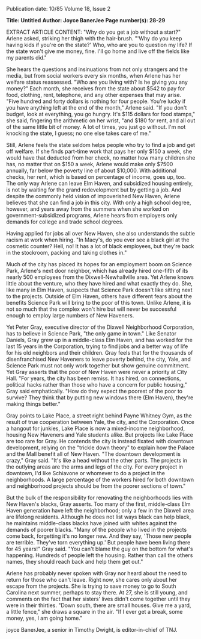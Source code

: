 Publication date: 10/85
Volume 18, Issue 2

**Title: Untitled**
**Author: Joyce BanerJee**
**Page number(s): 28-29**

EXTRACT ARTICLE CONTENT:
"Why do you get a job without a start?" Arlene asked, striking her thigh with the hair-brush. "'Why do you keep having kids if you're on the state?' Who, who are you to question my life? If the state won't give me money, fine. I'll go home and live off the fields like my parents did." 

She hears the questions and insinuations from not only strangers and the media, but from social workers every six months, when Arlene has her welfare status reassessed. "Who are you living with? Is he giving you any money?" Each month, she receives from the state about $542 to pay for food, clothing, rent, telephone, and any other expenses that may arise. "Five hundred and forty dollars is nothing for four people. You're lucky if you have anything left at the end of the month," Arlene said. "If you don't budget, look at everything, you go hungry. It's $115 dollars for food stamps," she said, fingering the arithmetic on her wrist, "and $180 for rent, and all out of the same little bit of money. A lot of times, you just go without. I'm not knocking the state, I guess; no one else takes care of me." 

Still, Arlene feels the state seldom helps people who try to find a job and get off welfare. If she finds part-time work that pays her only $150 a week, she would have that deducted from her check, no matter how many children she has, no matter that on $150 a week, Arlene would make only $7500 annually, far below the poverty line of about $10,000. With additional checks, her rent, which is based on percentage of income, goes up, too. The only way Arlene can leave Elm Haven, and subsidized housing entirely, is not by waiting for the grand redevelopment but by getting a job. And despite the commonly held vision of impoverished New Haven, Arlene believes that she can find a job in this city. With only a high school degree, however, and years away from the summers when she worked on government-subsidized programs, Arlene hears from employers only demands for college and trade school degrees.


Having applied for jobs all over New Haven, she also understands the subtle racism at work when hiring. "In Macy's, do you ever see a black girl at the cosmetic counter? Hell, no! It has a lot of black employees, but they're back in the stockroom, packing and taking clothes in." 

Much of the city has placed its hopes for an employment boom on Science Park, Arlene's next door neighbor, which has already hired one-fifth of its nearly 500 employees from the Dixwell-Newhallville area. Yet Arlene knows little about the venture, who they have hired and what exactly they do. She, like many in Elm Haven, suspects that Science Park doesn't like sitting next to the projects. Outside of Elm Haven, others have different fears about the benefits Science Park will bring to the poor of this town. Unlike Arlene, it is not so much that the complex won't hire but will never be successful enough to employ large numbers of New Haveners. 

Yet Peter Gray, executive director of the Dixwell Neighborhood Corporation, has to believe in Science Park, "the only game in town." Like Senator Daniels, Gray grew up in a middle-class Elm Haven, and has worked for the last 15 years in the Corporation, trying to find jobs and a better way of life for his old neighbors and their children. Gray feels that for the thousands of disenfranchised New Haveners to leave poverty behind, the city, Yale, and Science Park must not only work together but show genuine commitment. Yet Gray asserts that the poor of New Haven were never a priority at City Hall. "For years, the city has been remiss. It has hired, on connections, political hacks rather than those who have a concern for public housing," Gray said emphatically. "How do they expect the poorest of the poor to survive? They think that by putting new windows there (Elm Haven), they're making things better." 

Gray points to Lake Place, a street right behind Payne Whitney Gym, as the result of true cooperation between Yale, the city, and the Corporation. Once a hangout for junkies, Lake Place is now a mixed-income neighborhood, housing New Haveners and Yale students alike. But projects like Lake Place are too rare for Gray. He contends the city is instead fixated with downtown development, relying on the "trickle down theory" to explain how the Palace and the Mall benefit all of New Haven. "The downtown development is crazy," Gray said. "It's like a head without the other parts. The projects in the outlying areas are the arms and legs of the city. For every project in downtown, I'd like Schiavone or whomever to do a project in the neighborhoods. A large percentage of the workers hired for both downtown and neighborhood projects should be from the poorer sections of town." 

But the bulk of the responsibility for renovating the neighborhoods lies with New Haven's blacks, Gray asserts. Too many of the first, middle-class Elm Haven generation have left the neighborhood; only a few in the Dixwell area are lifelong residents. Although he does not list ways black can help black, he maintains middle-class blacks have joined with whites against the demands of poorer blacks. "Many of the people who lived in the projects come back, forgetting it's no longer new. And they say, 'Those new people are terrible. They've torn everything up.' But people have been living there for 45 years!" Gray said. "You can't blame the guy on the bottom for what's happening. Hundreds of people left the housing. Rather than call the others names, they should reach back and help them get out." 

Arlene has probably never spoken with Gray nor heard about the need to return for those who can't leave. Right now, she cares only about her escape from the projects. She is trying to save money to go to South Carolina next summer, perhaps to stay there. At 27, she is still young, and comments on the fact that her sisters' lives didn't come together until they were in their thirties. "Down south, there are small houses. Give me a yard, a little fence," she draws a square in the air. "If I ever get a break, some money, yes, I am going home." 

joyce BanerJee, a senior in Timothy Dwight, is editor-in-chief of TNJ.